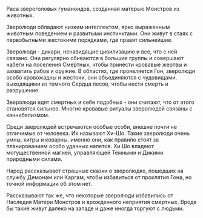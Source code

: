 Раса звероголовых гуманоидов, созданная матерью Монстров из животных.

Зверолюди обладают низким интеллектом, ярко выраженным животным поведением и развитыми инстинктами. Они живут в стаях с первобытными жестокими порядками, где правят сильнейшие. 

Зверолюди -  дикари, ненавидящие цивилизацию и все, что с ней связано. Они регулярно сбиваются в большие группы и совершают набеги на поселения Смертных, чтобы принести кровавые жертвы и захватить рабов и оружие. В областях, где проявляется Гон, зверолюди особо кровожадны и жестоки, они объединяются с чудовищами. выходящими из темного Сердца лесов, чтобы нести смерть и разрушение.  

Зверолюди едят смертных и себе подобных - они считают, что от этого становятся сильнее. Многие кровавые ритуалы зверолюдей связаны с каннибализмом. 

Среди зверолюдей встречаются особые особи, внешне почти не отличимые от человека. Их называют Хи-Шо. Такие зверолюди очень умны, хитры и коварны. именно они, как правило стоят за планированием особо удачных налетов. Хи Шо владеют могущественной магией, управляющей Темными и Дикими природными силами. 

Народ рассказывает страшные сказки о зверолюдях, пошедших на службу Демонам или Каргам, чтобы избавиться от проклятия Гона, но точной информации об этом нет. 

Рассказывают так же, что некоторые зверолюди избавились от Наследия Матери Монстров и врожденного неприятия смертных. Вроде бы такие живут далеко на западе и даже иногда торгуют с людьми.